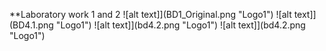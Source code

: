 **Laboratory work 1 and 2
![alt text]](BD1_Original.png "Logo1")
![alt text]](BD4.1.png "Logo1")
![alt text]](bd4.2.png "Logo1")
![alt text]](bd4.2.png "Logo1")
